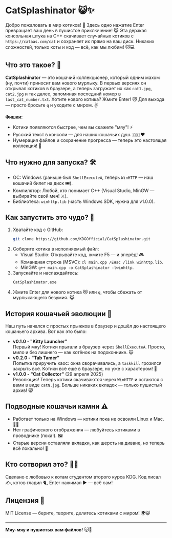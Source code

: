 # CatSplashinator 😺✨

Добро пожаловать в мир котиков! 🐾 Здесь одно нажатие Enter превращает ваш день в пушистое приключение! 😸 Эта дерзкая консольная штука на C++ скачивает случайных котиков с `https://cataas.com/cat` и сохраняет их прямо на ваш диск. Никаких сложностей, только коты и код — всё, как мы любим! 🐱💻

## Что это такое? 🤔
**CatSplashinator** — это кошачий коллекционер, который одним махом (ну, почти) приносит вам нового мурлыку. В первых версиях он открывал котиков в браузере, а теперь загружает их как `cat1.jpg`, `cat2.jpg` и так далее, запоминая последний номер в `last_cat_number.txt`. Хотите нового котика? Жмите Enter! 😼 Для выхода — просто бросьте `q` и уходите с миром. ✌️

**Фишки:**
- Котики появляются быстрее, чем вы скажете "мяу"! ⚡
- Русский текст в консоли — для наших кошачьих душ. 🇷🇺❤️
- Нумерация файлов и сохранение прогресса — теперь это настоящая коллекция! 📂

## Что нужно для запуска? 🛠️
- ОС: Windows (раньше был `ShellExecuteA`, теперь `WinHTTP` — наш кошачий билет на диск 🎟️).
- Компилятор: Любой, кто понимает C++ (Visual Studio, MinGW — выбирайте свой меч! ⚔️).
- Библиотека: `winhttp.lib` (часть Windows SDK, нужна для v1.0.0).

## Как запустить это чудо? 🚀
1. Хватайте код с GitHub:
   ```bash
   git clone https://github.com/KDGOfficial/CatSplashinator.git
   ```
2. Соберите котика в исполняемый файл:
   - Visual Studio: Открывайте код, жмите F5 — и вперёд! 🎮
   - Командная строка (MSVC): `cl main.cpp /EHsc /link winhttp.lib`.
   - MinGW: `g++ main.cpp -o CatSplashinator -lwinhttp`.
3. Запускайте и наслаждайтесь:
   ```bash
   CatSplashinator.exe
   ```
4. Жмите Enter для нового котика 😻 или `q`, чтобы сбежать от мурлыкающего безумия. 😹

## История кошачьей эволюции 📜
Наш путь начался с простых прыжков в браузер и дошёл до настоящего кошачьего архива. Вот как это было:  
- **v0.1.0 - "Kitty Launcher"**  
  Первый мяу! Котики прыгали в браузер через `ShellExecuteA`. Просто, мило и без лишнего — как котёнок на подоконнике. 😺  
- **v0.2.0 - "Tab Tamer"**  
  Попытка приручить хаос: окна сворачивались, а `taskkill` грозился закрыть всё. Котики всё ещё в браузере, но уже с характером! 🐾  
- **v1.0.0 - "Cat Collector"** (29 апреля 2025)  
  Революция! Теперь котики скачиваются через `WinHTTP` и остаются с вами в виде `catN.jpg`. Больше никаких вкладок — только пушистый архив! 😸  

## Подводные кошачьи камни ⚠️
- Работает только на Windows — котики пока не освоили Linux и Mac. 🐧🍎
- Нет графического отображения — любуйтесь котиками в проводнике (пока!). 🖼️
- Старые версии оставляли вкладки, как шерсть на диване, но теперь всё локально! 🧹

## Кто сотворил это? 👨‍💻
Сделано с любовью к котам студентом второго курса KDG. Код писал ✍️, котов гладил 🐈, Enter нажимал ▶️ — всё сам!

## Лицензия 📜
MIT License — берите, творите, делитесь котиками с миром! 🌍😺

---
**Мяу-мяу и пушистых вам файлов!** 😽🎉
